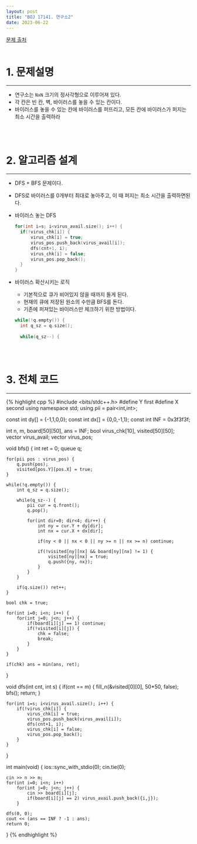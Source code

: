 ```yaml
---
layout: post
title: "BOJ 17141. 연구소2"
date: 2023-06-22
---
```


[문제 출처](https://www.acmicpc.net/problem/17141) <br/><br/>

# 1. 문제설명
<hr>

- 연구소는 `NxN` 크기의 정사각형으로 이루어져 있다.
- 각 칸은 빈 칸, 벽, 바이러스를 놓을 수 있는 칸이다.
- 바이러스를 놓을 수 있는 칸에 바이러스를 퍼뜨리고, 모든 칸에 바이러스가 퍼지는 최소 시간을 출력하라


<br/><br/>

# 2. 알고리즘 설계
<hr>

- DFS + BFS 문제이다.
- DFS로 바이러스를 0개부터 최대로 놓아주고, 이 때 퍼지는 최소 시간을 출력하면된다.
- 바이러스 놓는 DFS
  
  ```cpp
  for(int i=s; i<virus_avail.size(); i++) {
	if(!virus_chk[i]) {
		virus_chk[i] = true;
		virus_pos.push_back(virus_avail[i]);
		dfs(cnt+1, i);
		virus_chk[i] = false;
		virus_pos.pop_back();
	}
  }
  ```

- 바이러스 확산시키는 로직
  - 기본적으로 큐가 비어있지 않을 때까지 돌게 된다.
  - 현재의 큐에 저장된 원소의 수만큼 BFS를 돈다.
  - 기존에 퍼져있는 바이러스만 체크하기 위한 방법이다.

  ```cpp
  while(!q.empty()) {
	int q_sz = q.size();
		
	while(q_sz--) {
  ```


<br/><br/>

# 3. 전체 코드
<hr>

{% highlight cpp %}
#include <bits/stdc++.h>
#define Y first
#define X second
using namespace std;
using pii = pair<int,int>;

const int dy[] = {-1,1,0,0};
const int dx[] = {0,0,-1,1};
const int INF = 0x3f3f3f;

int n, m, board[50][50], ans = INF;
bool virus_chk[10], visited[50][50];
vector<pii> virus_avail;
vector<pii> virus_pos;

void bfs() {
	int ret = 0;
	queue<pii> q;

	for(pii pos : virus_pos) {
		q.push(pos);
		visited[pos.Y][pos.X] = true;
	}

	while(!q.empty()) {
		int q_sz = q.size();
		
		while(q_sz--) {
			pii cur = q.front();
			q.pop();

			for(int dir=0; dir<4; dir++) {
				int ny = cur.Y + dy[dir];
				int nx = cur.X + dx[dir];

				if(ny < 0 || nx < 0 || ny >= n || nx >= n) continue;
				
				if(!visited[ny][nx] && board[ny][nx] != 1) {
					visited[ny][nx] = true;
					q.push({ny, nx});
				}
			}
		}

		if(q.size()) ret++;
	}

	bool chk = true;

	for(int i=0; i<n; i++) {
		for(int j=0; j<n; j++) {
			if(board[i][j] == 1) continue;
			if(!visited[i][j]) {
				chk = false;
				break;
			}
		}
	}		

	if(chk) ans = min(ans, ret);
}

void dfs(int cnt, int s) {
	if(cnt == m) {
		fill_n(&visited[0][0], 50*50, false);
		bfs();
		return;
	}

	for(int i=s; i<virus_avail.size(); i++) {
		if(!virus_chk[i]) {
			virus_chk[i] = true;
			virus_pos.push_back(virus_avail[i]);
			dfs(cnt+1, i);
			virus_chk[i] = false;
			virus_pos.pop_back();
		}
	}
}

int main(void)
{
	ios::sync_with_stdio(0);
	cin.tie(0);

	cin >> n >> m;
	for(int i=0; i<n; i++)
		for(int j=0; j<n; j++) {
			cin >> board[i][j];
			if(board[i][j] == 2) virus_avail.push_back({i,j});
		}
	
	dfs(0, 0);
	cout << (ans == INF ? -1 : ans);
    return 0;
}
{% endhighlight %}